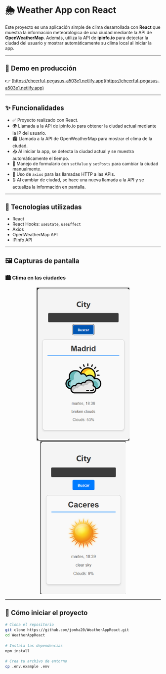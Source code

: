 # 🌦️ Weather App con React

Este proyecto es una aplicación simple de clima desarrollada con **React** que muestra la información meteorológica de una ciudad mediante la API de **OpenWeatherMap**. Además, utiliza la API de **ipinfo.io** para detectar la ciudad del usuario y mostrar automáticamente su clima local al iniciar la app.

---

## 🔗 Demo en producción

👉 [https://cheerful-pegasus-a503e1.netlify.app](https://cheerful-pegasus-a503e1.netlify.app)

---

## ✨ Funcionalidades

- ✅ Proyecto realizado con React.
- 🌍 Llamada a la API de ipinfo.io para obtener la ciudad actual mediante la IP del usuario.
- 🏙️ Llamada a la API de OpenWeatherMap para mostrar el clima de la ciudad.
- 📥 Al iniciar la app, se detecta la ciudad actual y se muestra automáticamente el tiempo.
- 🔄 Manejo de formulario con `setValue` y `setPosts` para cambiar la ciudad manualmente.
- 📡 Uso de `axios` para las llamadas HTTP a las APIs.
- 🔃 Al cambiar de ciudad, se hace una nueva llamada a la API y se actualiza la información en pantalla.

---

## 🧰 Tecnologías utilizadas

- React
- React Hooks: `useState`, `useEffect`
- Axios
- OpenWeatherMap API
- IPinfo API

---

## 🖼️ Capturas de pantalla

### 🏙️ Clima en las ciudades
<p align="center">
  <img src="./src/assets/madrid.png" alt="Madrid" width="300"/>
  <img src="./src/assets/cacere.png" alt="Caceres" width="276"/>
</p>


---

## 🚀 Cómo iniciar el proyecto

```bash
# Clona el repositorio
git clone https://github.com/jonha20/WeatherAppReact.git
cd WeatherAppReact

# Instala las dependencias
npm install

# Crea tu archivo de entorno
cp .env.example .env
